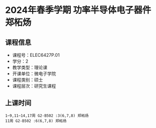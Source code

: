 # 2024年春季学期 功率半导体电子器件 郑柘炀






## 课程信息

- 课程号：ELEC6427P.01
- 学分：2
- 教学类型：理论课
- 开课单位：微电子学院
- 课程类别：硕士
- 课程层次：研究生课程

## 上课时间

```
1~9,11~14,17周 G2-B502 :3(6,7,8) 郑柘炀
11周 G2-B502 :6(6,7,8) 郑柘炀
```

